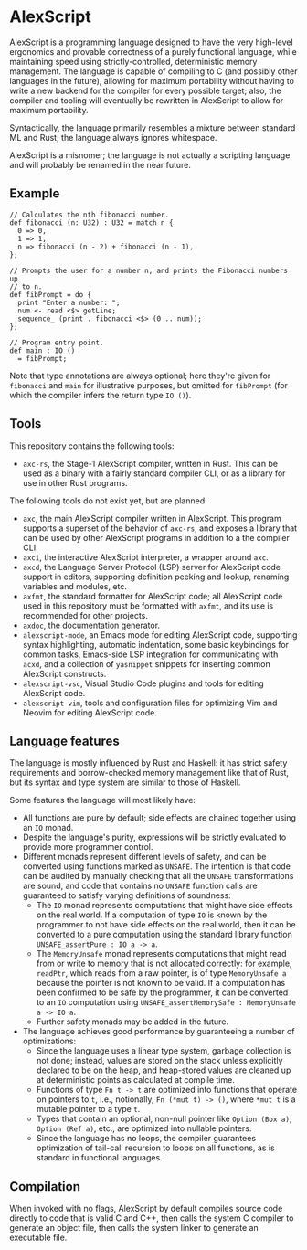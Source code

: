 <!--

Please keep this document correctly word-wrapped at 70 columns and
with no trailing whitespace or blank lines at the end! Merge requests
with modifications to this document will be not be accepted until it
is formatted correctly! ~~abb

-->

# AlexScript

AlexScript is a programming language designed to have the very
high-level ergonomics and provable correctness of a purely functional
language, while maintaining speed using strictly-controlled,
deterministic memory management. The language is capable of compiling
to C (and possibly other languages in the future), allowing for
maximum portability without having to write a new backend for the
compiler for every possible target; also, the compiler and tooling
will eventually be rewritten in AlexScript to allow for maximum
portability.

Syntactically, the language primarily resembles a mixture between
standard ML and Rust; the language always ignores whitespace.

AlexScript is a misnomer; the language is not actually a scripting
language and will probably be renamed in the near future.

## Example

```
// Calculates the nth fibonacci number.
def fibonacci (n: U32) : U32 = match n {
  0 => 0,
  1 => 1,
  n => fibonacci (n - 2) + fibonacci (n - 1),
};

// Prompts the user for a number n, and prints the Fibonacci numbers up
// to n.
def fibPrompt = do {
  print "Enter a number: ";
  num <- read <$> getLine;
  sequence_ (print . fibonacci <$> (0 .. num));
};

// Program entry point.
def main : IO ()
  = fibPrompt;
```

Note that type annotations are always optional; here they're given for
`fibonacci` and `main` for illustrative purposes, but omitted for
`fibPrompt` (for which the compiler infers the return type `IO ()`).

## Tools

This repository contains the following tools:
- `axc-rs`, the Stage-1 AlexScript compiler, written in Rust. This can
  be used as a binary with a fairly standard compiler CLI, or as a
  library for use in other Rust programs.

The following tools do not exist yet, but are planned:
- `axc`, the main AlexScript compiler written in AlexScript. This
  program supports a superset of the behavior of `axc-rs`, and exposes
  a library that can be used by other AlexScript programs in addition
  to a the compiler CLI.
- `axci`, the interactive AlexScript interpreter, a wrapper around
  `axc`.
- `axcd`, the Language Server Protocol (LSP) server for AlexScript
  code support in editors, supporting definition peeking and lookup,
  renaming variables and modules, etc.
- `axfmt`, the standard formatter for AlexScript code; all AlexScript
  code used in this repository must be formatted with `axfmt`, and its
  use is recommended for other projects.
- `axdoc`, the documentation generator.
- `alexscript-mode`, an Emacs mode for editing AlexScript code,
  supporting syntax highlighting, automatic indentation, some basic
  keybindings for common tasks, Emacs-side LSP integration for
  communicating with `acxd`, and a collection of `yasnippet` snippets
  for inserting common AlexScript constructs.
- `alexscript-vsc`, Visual Studio Code plugins and tools for editing
  AlexScript code.
- `alexscript-vim`, tools and configuration files for optimizing Vim
  and Neovim for editing AlexScript code.

## Language features

The language is mostly influenced by Rust and Haskell: it has strict
safety requirements and borrow-checked memory management like that of
Rust, but its syntax and type system are similar to those of Haskell.

Some features the language will most likely have:
- All functions are pure by default; side effects are chained together
  using an `IO` monad.
- Despite the language's purity, expressions will be strictly
  evaluated to provide more programmer control.
- Different monads represent different levels of safety, and can be
  converted using functions marked as `UNSAFE`. The intention is that
  code can be audited by manually checking that all the `UNSAFE`
  transformations are sound, and code that contains no `UNSAFE`
  function calls are guaranteed to satisfy varying definitions of
  soundness:
  - The `IO` monad represents computations that might have side
    effects on the real world. If a computation of type `IO` is known
    by the programmer to not have side effects on the real world, then
    it can be converted to a pure computation using the standard
    library function `UNSAFE_assertPure : IO a -> a`.
  - The `MemoryUnsafe` monad represents computations that might read
    from or write to memory that is not allocated correctly: for
    example, `readPtr`, which reads from a raw pointer, is of type
    `MemoryUnsafe a` because the pointer is not known to be valid. If
    a computation has been confirmed to be safe by the programmer, it
    can be converted to an `IO` computation using
    `UNSAFE_assertMemorySafe : MemoryUnsafe a -> IO a`.
  - Further safety monads may be added in the future.
- The language achieves good performance by guaranteeing a number of
  optimizations:
  - Since the language uses a linear type system, garbage collection
    is not done; instead, values are stored on the stack unless
    explicitly declared to be on the heap, and heap-stored values are
    cleaned up at deterministic points as calculated at compile time.
  - Functions of type `Fn t -> t` are optimized into functions that
    operate on pointers to `t`, i.e., notionally, `Fn (*mut t) -> ()`,
    where `*mut t` is a mutable pointer to a type `t`.
  - Types that contain an optional, non-null pointer like `Option (Box
    a)`, `Option (Ref a)`, etc., are optimized into nullable pointers.
  - Since the language has no loops, the compiler guarantees
    optimization of tail-call recursion to loops on all functions, as
    is standard in functional languages.

## Compilation

When invoked with no flags, AlexScript by default compiles source code
directly to code that is valid C and C++, then calls the system C
compiler to generate an object file, then calls the system linker to
generate an executable file.
